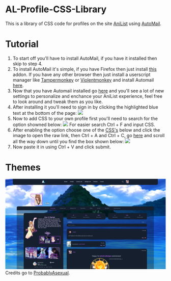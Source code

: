 # AL-Profile-CSS-Library
This is a library of CSS code for profiles on the site [AniList](http://anilist.co) using [AutoMail](https://github.com/hohMiyazawa/Automail).

# Tutorial
1. To start off you'll have to install AutoMail, if you have it installed then skip to step 4.
2. To install AutoMail it's simple, if you have Firefox then just install [this](https://addons.mozilla.org/en-US/firefox/addon/automail/) addon. If you have any other browser then just install a userscript manager like [Tampermonkey](https://www.tampermonkey.net/) or [Violentmonkey](https://violentmonkey.github.io/) and install Automail [here](https://greasyfork.org/en/scripts/370473-automail).
3. Now that you have Automail installed go [here](https://anilist.co/settings/apps) and you'll see a lot of new settings to personalize and enchance your AniList experience, feel free to look around and tweak them as you like.
4. After installing it you'll need to sign in by clicking the highlighted blue text at the bottom of the page:
[![](https://i.imgur.com/fh53jYF.png)](#tutorial)
5. Now to add CSS to your own profile first you'll need to search for the option showned below:
[![](https://i.imgur.com/DbH0Wi1.png)](#tutorial) For easier search Ctrl + F and input CSS.
6. After enabling the option choose one of the [CSS's](#themes) below and click the image to open the raw link, then Ctrl + A and Ctrl + C, go [here](https://anilist.co/settings/apps) and scroll all the way down until you find the box shown below:
[![](https://i.imgur.com/IDgjyZP.png)](#tutorial)
7. Now paste it in using Ctrl + V and click submit.

# Themes
[![](https://raw.githubusercontent.com/Differ812/AL-Profile-CSS-Library/main/ProbablyAsexual%20CSS/ProbablyAsexual-preview.png)](https://raw.githubusercontent.com/ProbablyAsexual/Anilist-Profile/main/profile-themes/current-theme/main.css)
Credits go to [ProbablyAsexual](https://anilist.co/user/ProbablyAsexual).
